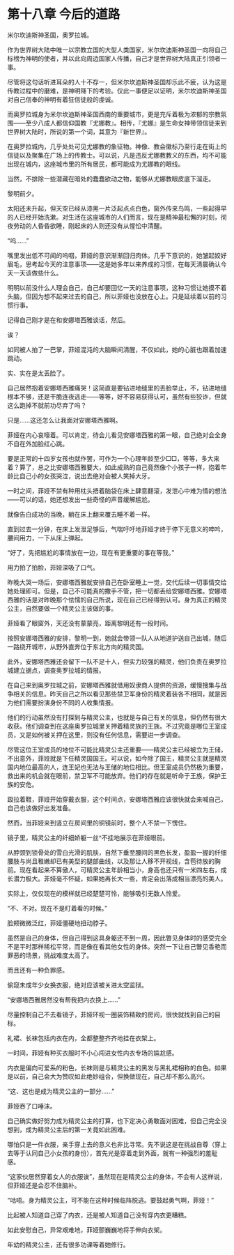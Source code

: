 # 第十八章 今后的道路

米尔坎迪斯神圣国，奥罗拉城。

作为世界树大陆中唯一以宗教立国的大型人类国家，米尔坎迪斯神圣国一向将自己标榜为神明的使者，并以此向周边国家人传播，自己才是世界树大陆真正引领者一事。

尽管将这句话听进耳朵的人十不存一，但米尔坎迪斯神圣国却乐此不疲，认为这是传教过程中的磨难，是神明降下的考验。仅此一事便足以证明，米尔坎迪斯神圣国对自己信奉的神明有着狂信徒般的虔诚。

而奥罗拉城身为米尔坎迪斯神圣国西南的重要城市，更是充斥着极为浓郁的宗教氛围——至少八成人都信仰国教『尤娜教』。相传，『尤娜』是生命女神带领信徒来到世界树大陆时，所说的第一个词，其意为『新世界』。

在奥罗拉城内，几乎处处可见尤娜教的象征物。神像、教会徽标乃至行走在街上的信徒以及聚集在广场上的传教士。可以说，凡是违反尤娜教教义的东西，均不可能出现在城内，这座城市里的所有居民，都可能成为尤娜教的眼线。

当然，不排除一些潜藏在暗处的蠢蠢欲动之物，能够从尤娜教眼皮底下溜走。

黎明前夕。

太阳还未升起，但天空已经从漆黑一片泛起点点白色，窗外传来鸟鸣，一些起得早的人已经开始洗漱。对生活在这座城市的人们而言，现在是精神最松懈的时刻，彻夜劳动的人昏昏欲睡，刚起床的人则还没有从惺忪中清醒。

“呜……”

嘴里发出低不可闻的呜咽，菲娅的意识渐渐回归肉体。几乎下意识的，她皱起姣好眉毛，思考起今天的注意事项——这是她多年以来养成的习惯，在每天清晨确认今天一天该做些什么。

明明以前没什么人理会自己，自己却要回忆一天的注意事项，这种习惯让她摸不着头脑，但因为想不起来过去的自己，所以菲娅也没放在心上。只是延续着以前的习惯行事。

记得自己刚才是在和安娜塔西雅谈话，然后。

诶？

如同被人拍了一巴掌，菲娅混沌的大脑瞬间清醒，不仅如此，她的心脏也跟着加速跳动。

实、实在是太丢脸了。

自己居然抱着安娜塔西雅痛哭！这简直是要钻进地缝里的丢脸举止，不，钻进地缝根本不够，还是干脆连夜逃走——等等，好不容易获得认可，虽然有些狡诈，但就这么跑掉不就前功尽弃了吗？

只是……这还怎么让我面对安娜塔西雅啊。

菲娅在内心哀嚎着。可以肯定，待会儿看见安娜塔西雅的第一眼，自己绝对会全身不自在外加脸红心跳。

要是正常的十四岁女孩也就作罢，可作为一个心理年龄至少□□，等等，多大来着？算了，总之比安娜塔西雅要大，如此成熟的自己竟然像个小孩子一样，抱着年龄比自己小的女孩哭泣，说出去绝对会被人笑掉大牙。

一时之间，菲娅不禁有种用枕头捂着脑袋在床上肆意翻滚，发泄心中难为情的想法——可以的话，她还想发出一些奇怪的声音缓解尴尬。

就像告白成功的当晚，躺在床上翻来覆去睡不着一样。

直到过去一分钟，在床上发泄足够后，气喘吁吁地菲娅才终于停下无意义的呻吟，腰间用力，一下从床上弹起。

“好了，先把尴尬的事情放在一边，现在有更重要的事在等我。”

用力拍了拍脸，菲娅深吸了口气。

昨晚大哭一场后，安娜塔西雅就安排自己在卧室睡上一觉，交代后续一切事情交给她处理即可。但是，自己不可能真的撒手不管，把一切都丢给安娜塔西雅。安娜塔西雅的话是对昨晚那个怯懦的自己所说，现在自己已经得到认可。身为真正的精灵公主，自然要做一个精灵公主该做的事。

菲娅看了眼窗外，天还没有蒙蒙亮，距离黎明还有一段时间。

按照安娜塔西雅的安排，黎明一到，她就会带领一队人从地道护送自己出城，随后一路绕开城市，从野外直奔位于东北方向的精灵国。

此外，安娜塔西雅还会留下一队不足十人，但实力较强的精灵，他们负责在奥罗拉城建立据点，调查奥罗拉城的情报。

在自己来到奥罗拉城之前，安娜塔西雅就借用奴隶商人提供的资源，缓慢搜集与战争相关的信息。昨天自己之所以看见那些禁卫军身份的精灵着装各不相同，就是因为他们需要扮演身份不同的人收集情报。

他们的行动虽然没有打探到与精灵公主，也就是与自己有关的信息，但仍然有很大收获。他们调查到在这座奥罗拉城里关押着精灵族的王族。不过究竟是哪位王室成员，又是如何被关押在这里，则没有任何信息，需要进一步调查。

尽管这位王室成员的地位不可能比精灵公主还重要——精灵公主已经被立为王储，不出意外，菲娅就是下任精灵国国王。可以说，如今除了国王，精灵公主就是精灵国内地位最高的人，连王妃也无法与王储的地位相比。但王室成员仍然极为重要，救出来的机会就在眼前，禁卫军不可能放弃。他们的存在就是听命于王族，保护王族的安危。

趿拉着鞋，菲娅开始穿戴衣服，这个时间点，安娜塔西雅应该很快就会来喊自己，自己也该做好出发准备。

然而，当菲娅来到竖立在房间里的铜镜前时，整个人不禁一下愣住。

镜子里，精灵公主的纤细娇躯一丝^不挂地展示在菲娅眼前。

从脖颈到锁骨处的雪白光滑的肌肤，自然下垂至腰间的黑色长发，盈盈一握的纤细腰肢与尚且稚嫩却已有美型的腿部曲线，以及那让人移不开视线，含苞待放的胸前。现在看起来不算傲人，可精灵公主年龄相当小，身高也还只有一米四左右，成长潜力极大。菲娅毫不怀疑，如果她再长大一些，肯定会出落成相当漂亮的美人。

实际上，仅仅现在的模样就已经楚楚可怜，能够吸引无数人怜爱。

“不、不对。现在不是盯着看的时候。”

脸颊微微泛红，菲娅僵硬地扭动脖子。

虽然是自己的身体，但自己得到这具身躯还不到一周，因此瞥见身体时的感受完全不是平时那样稀松平常，而是像在看其他女性的身体。突然一下让自己瞥见香艳而罪恶的场景，挑战难度太高了。

而且还有一种负罪感。

偷窥未成年少女换衣服，绝对应该被关进太空监狱。

“安娜塔西雅居然没有帮我把内衣换上……”

尽量控制自己不去看镜子，菲娅环视一圈装饰精致的房间，很快就找到自己的目标。

礼裙、长袜包括内衣在内，全都整整齐齐地挂在衣架上。

一时间，菲娅有种买衣服时不小心闯进女性内衣专场的尴尬感。

内衣是偏向可爱系的粉色，长袜则是与精灵公主的黑发与黑礼裙相称的白色。如果是以前，自己会大为赞叹如此绝妙组合，但换做现在，自己却不那么高兴。

“这、这也是成为精灵公主的一部分……”

菲娅吞了口唾沫。

自己确实做好努力成为精灵公主的打算，也下定决心勇敢面对困难，但自己完全没想到，成为精灵公主后的第一关竟如此困难。

哪怕只是一件衣服，亲手穿上去的意义也非比寻常。先不说这是在挑战自尊（穿上去等于认同自己小女孩的身份），首先光是穿着走到外面，就有一种强烈的羞耻感。

“这家伙居然穿着女人的衣服诶”，虽然现在是精灵公主的身体，不会有人这样说，但菲娅还是会忍不住脑补。

“咕唔。身为精灵公主，可不能在这种时候临阵脱逃。要鼓起勇气啊，菲娅！”

比起被人知道自己穿了内衣，还是被人知道自己没有穿内衣更糟糕。

如此安慰自己，异常艰难地，菲娅颤巍巍地将手伸向衣架。

年幼的精灵公主，还有很多功课等着她修行。
